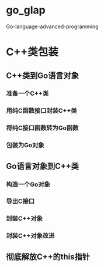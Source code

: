 # go_glap
Go-language-advanced-programming

# C++类包装

## C++类到Go语言对象

### 准备一个C++类

### 用纯C函数接口封装C++类

### 将纯C接口函数转为Go函数

### 包装为Go对象

## Go语言对象到C++类

### 构造一个Go对象

### 导出C接口

### 封装C++对象

### 封装C++对象改进

## 彻底解放C++的this指针